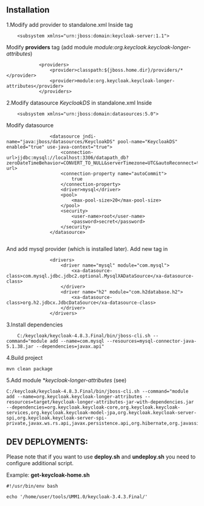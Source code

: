 
## Installation

1.Modify add provider to standalone.xml
Inside tag
```
    <subsystem xmlns="urn:jboss:domain:keycloak-server:1.1">
```
Modify **providers** tag (add module *module:org.keycloak.keycloak-longer-attributes*)
```
            <providers>
                <provider>classpath:${jboss.home.dir}/providers/*</provider>
                <provider>module:org.keycloak.keycloak-longer-attributes</provider>
            </providers>
```
2.Modify datasource *KeycloakDS* in standalone.xml
Inside
```
    <subsystem xmlns="urn:jboss:domain:datasources:5.0">

```
Modify datasource
```$xslt
                <datasource jndi-name="java:jboss/datasources/KeycloakDS" pool-name="KeycloakDS" enabled="true" use-java-context="true">
                    <connection-url>jjdbc:mysql://localhost:3306/datapath_db?zeroDateTimeBehavior=CONVERT_TO_NULL&serverTimezone=UTC&autoReconnect=true</connection-url>
                    <connection-property name="autoCommit">
                        true
                    </connection-property>
                    <driver>mysql</driver>
                    <pool>
                        <max-pool-size>20</max-pool-size>
                    </pool>
                    <security>
                        <user-name>root</user-name>
                        <password>secret</password>
                    </security>
                </datasource>
                
```
And add mysql provider (which is installed later).  Add new **<driver>** tag in **<drivers>** 
```
                <drivers>
                    <driver name="mysql" module="com.mysql">
                        <xa-datasource-class>com.mysql.jdbc.jdbc2.optional.MysqlXADataSource</xa-datasource-class>
                    </driver>
                    <driver name="h2" module="com.h2database.h2">
                        <xa-datasource-class>org.h2.jdbcx.JdbcDataSource</xa-datasource-class>
                    </driver>
                </drivers>
```

3.Install dependencies
```
    C:/keycloak/keycloak-4.8.3.Final/bin/jboss-cli.sh --command="module add --name=com.mysql --resources=mysql-connector-java-5.1.38.jar --dependencies=javax.api"
```
4.Build project
```
mvn clean package
```
5.Add module **keycloak-longer-attributes* (see)
```
C:/keycloak/keycloak-4.8.3.Final/bin/jboss-cli.sh --command="module add --name=org.keycloak.keycloak-longer-attributes --resources=target/keycloak-longer-attributes-jar-with-dependencies.jar --dependencies=org.keycloak.keycloak-core,org.keycloak.keycloak-services,org.keycloak.keycloak-model-jpa,org.keycloak.keycloak-server-spi,org.keycloak.keycloak-server-spi-private,javax.ws.rs.api,javax.persistence.api,org.hibernate,org.javassist,org.liquibase"
```


## DEV DEPLOYMENTS:

Please note that if you want to use **deploy.sh** and **undeploy.sh** you need to configure additional script.

Example:
**get-keycloak-home.sh**

```
#!/usr/bin/env bash

echo '/home/user/tools/UMM1.0/keycloak-3.4.3.Final/'

```